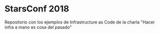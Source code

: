 # StarsConf 2018

Repositorio con los ejemplos de Infrastructure as Code de la charla "Hacer infra a mano es cosa del pasado"